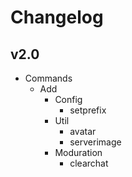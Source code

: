 # Changelog

## v2.0

* Commands
    * Add
        * Config
            - setprefix
        * Util
            - avatar
            - serverimage
        * Moduration
            - clearchat
